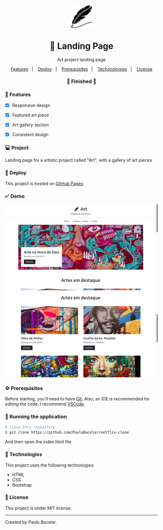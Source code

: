 <h4 align="center">
  <img src="https://github.com/PauloBacelar/art-landing-page/blob/main/img/logo.png" alt="logo" height="75"/>
</h4>

<h1 align="center">
    🎨 Landing Page
</h1>

<p align="center">Art project landing page</p>

<p align="center">
  <a href="#-features">Features</a>&nbsp;&nbsp;&nbsp;|&nbsp;&nbsp;&nbsp;
  <a href="#-deploy">Deploy</a>&nbsp;&nbsp;&nbsp;|&nbsp;&nbsp;&nbsp;
  <a href="#-prerequisites">Prerequisites</a>&nbsp;&nbsp;&nbsp;|&nbsp;&nbsp;&nbsp;
  <a href="#-technologies">Techonologies</a>&nbsp;&nbsp;&nbsp;|&nbsp;&nbsp;&nbsp;
  <a href="#-license">License</a>
</p>

<h3 align="center"> 
🚧  Finished  🚧
</h3>

### 📎 Features 

- [x] Responsive design
- [x] Featured art piece
- [x] Art gallery section
- [x] Consistent design


### 💻 Project

Landing page for a artistic project called "Art", with a gallery of art pieces

### 🚀 Deploy 

This project is hosted on [GitHub Pages](https://paulobacelar.github.io/art-landing-page/).

### ✅ Demo
<img src="https://github.com/PauloBacelar/art-landing-page/blob/main/img/preview/desktop-1.png" />
<img src="https://github.com/PauloBacelar/art-landing-page/blob/main/img/preview/desktop-2.png" />

### ⚙ Prerequisites

Before starting, you'll need to have [Git](https://git-scm.com).
Also, an IDE is recommended for editing the code. I recommend [VSCode](https://code.visualstudio.com/).

### 📗 Running the application

```bash
# Clone this repository
$ git clone https://github.com/PauloBacelar/netflix-clone
```

And then open the index.html file

### 🚀 Technologies

This project uses the following technologies:

- HTML
- CSS
- Bootstrap

### 📝 License

This project is under MIT license.

<hr/>

Created by Paulo Bacelar.
